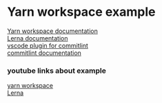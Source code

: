 # Yarn workspace example

[Yarn workspace documentation](https://yarnpkg.com/lang/en/docs/workspaces/?fbclid=IwAR2wkfeMbDX0-5RHgN0QeNJCEup0FMXfLy7jJhC2uWDNdSQleCp7OrKMnGw)<br>
[Lerna documentation](https://github.com/lerna/lerna#getting-started)<br>
[vscode plugin for commitlint](https://marketplace.visualstudio.com/itemdetails?itemName=KnisterPeter.vscode-commitizen)<br>
[commitlint documentation](https://conventional-changelog.github.io/commitlint/#/reference-configuration)<br>

### youtube links about example
[yarn workspace](https://www.youtube.com/watch?v=G8KXFWftCg0)<br>
[Lerna](https://www.youtube.com/watch?v=p6qoJ4apCjA&t=133s)<br>
